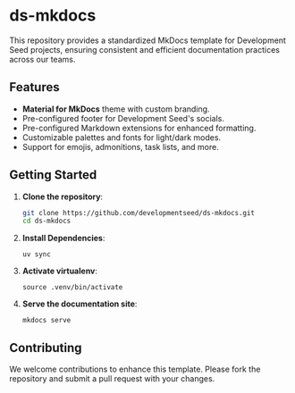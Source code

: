 # ds-mkdocs

This repository provides a standardized MkDocs template for Development Seed projects, ensuring consistent and efficient documentation practices across our teams.

## Features

- **Material for MkDocs** theme with custom branding.
- Pre-configured footer for Development Seed's socials.
- Pre-configured Markdown extensions for enhanced formatting.
- Customizable palettes and fonts for light/dark modes.
- Support for emojis, admonitions, task lists, and more.

## Getting Started

1. **Clone the repository**:

   ```bash
   git clone https://github.com/developmentseed/ds-mkdocs.git
   cd ds-mkdocs
   ```

2. **Install Dependencies**:

    ```
    uv sync
    ```

3. **Activate virtualenv**:

    ```
    source .venv/bin/activate 
    ```

4. **Serve the documentation site**:

    ```
    mkdocs serve
    ```


## Contributing

We welcome contributions to enhance this template. Please fork the repository and submit a pull request with your changes.